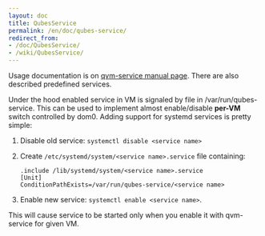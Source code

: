 ```yaml
---
layout: doc
title: QubesService
permalink: /en/doc/qubes-service/
redirect_from:
- /doc/QubesService/
- /wiki/QubesService/
---
```


Usage documentation is on [qvm-service manual page](/en/doc/dom0-tools/qvm-service/). There are also described predefined services.

Under the hood enabled service in VM is signaled by file in /var/run/qubes-service. This can be used to implement almost enable/disable **per-VM** switch controlled by dom0. Adding support for systemd services is pretty simple:

1.  Disable old service: `systemctl disable <service name>`
2.  Create `/etc/systemd/system/<service name>.service` file containing:

    ```
    .include /lib/systemd/system/<service name>.service
    [Unit]
    ConditionPathExists=/var/run/qubes-service/<service name>
    ```

3.  Enable new service: `systemctl enable <service name>`.

This will cause service to be started only when you enable it with qvm-service for given VM.
